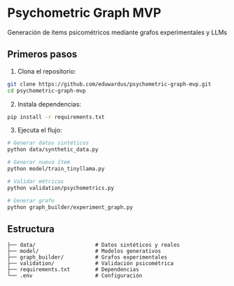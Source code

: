 # Psychometric Graph MVP

Generación de ítems psicométricos mediante grafos experimentales y LLMs

## Primeros pasos

1. Clona el repositorio:
```bash
git clone https://github.com/eduwardus/psychometric-graph-mvp.git
cd psychometric-graph-mvp
```

2. Instala dependencias:
```bash
pip install -r requirements.txt
```

3. Ejecuta el flujo:
```bash
# Generar datos sintéticos
python data/synthetic_data.py

# Generar nuevo ítem
python model/train_tinyllama.py

# Validar métricas
python validation/psychometrics.py

# Generar grafo
python graph_builder/experiment_graph.py
```

## Estructura
```
├── data/                   # Datos sintéticos y reales
├── model/                  # Modelos generativos
├── graph_builder/          # Grafos experimentales
├── validation/             # Validación psicométrica
├── requirements.txt        # Dependencias
└── .env                    # Configuración
```
